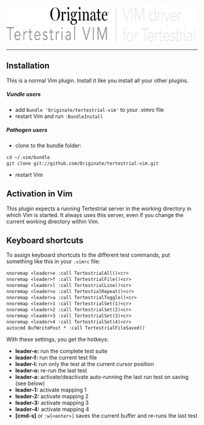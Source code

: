 <img src="documentation/logo.png" width="687" height="100" alt="logo">
<hr>

## Installation

This is a normal Vim plugin.
Install it like you install all your other plugins.


##### Vundle users

* add `Bundle 'Originate/tertestrial-vim'` to your .vimrc file
* restart Vim and run `:BundleInstall`

##### Pathogen users

* clone to the bundle folder:
```
cd ~/.vim/bundle
git clone git://github.com/Originate/tertestrial-vim.git
```
* restart Vim


## Activation in Vim

This plugin expects a running Tertestrial server
in the working directory in which Vim is started.
It always uses this server,
even if you change the current working directory within Vim.


## Keyboard shortcuts

To assign keyboard shortcuts to the different test commands,
put something like this in your `.vimrc` file:

```viml
nnoremap <leader>e :call TertestrialAll()<cr>
nnoremap <leader>f :call TertestrialFile()<cr>
nnoremap <leader>l :call TertestrialLine()<cr>
nnoremap <leader>o :call TertestialRepeat()<cr>
nnoremap <leader>a :call TertestrialToggle()<cr>
nnoremap <leader>1 :call TertestrialSet(1)<cr>
nnoremap <leader>2 :call TertestrialSet(2)<cr>
nnoremap <leader>3 :call TertestrialSet(3)<cr>
nnoremap <leader>4 :call TertestrialSet(4)<cr>
autocmd BufWritePost * :call TertestrialFileSaved()
```

With these settings, you get the hotkeys:
* __leader-e:__ run the complete test suite
* __leader-f:__ run the current test file
* __leader-l:__ run only the test at the current cursor position
* __leader-o:__ re-run the last test
* __leader-a:__ activate/deactivate auto-running the last run test on saving (see below)
* __leader-1:__ activate mapping 1
* __leader-2:__ activate mapping 2
* __leader-3:__ activate mapping 3
* __leader-4:__ activate mapping 4
* __[cmd-s]__ or `:w[<enter>]` saves the current buffer and re-runs the last test
